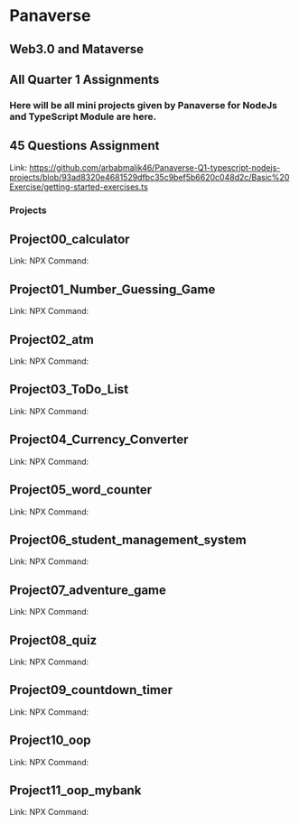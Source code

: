 # Panaverse
## Web3.0 and Mataverse
## All Quarter 1 Assignments
### Here will be all mini projects given by Panaverse for NodeJs and TypeScript Module are here.
## 45 Questions Assignment
Link: https://github.com/arbabmalik46/Panaverse-Q1-typescript-nodejs-projects/blob/93ad8320e4681529dfbc35c9bef5b6620c048d2c/Basic%20Exercise/getting-started-exercises.ts
### Projects
## Project00_calculator
Link:
NPX Command:
## Project01_Number_Guessing_Game
Link:
NPX Command:
## Project02_atm
Link:
NPX Command:
## Project03_ToDo_List
Link:
NPX Command:
## Project04_Currency_Converter
Link:
NPX Command:
## Project05_word_counter
Link:
NPX Command:
## Project06_student_management_system
Link:
NPX Command:
## Project07_adventure_game
Link:
NPX Command:
## Project08_quiz
Link:
NPX Command:
## Project09_countdown_timer
Link:
NPX Command:
## Project10_oop
Link:
NPX Command:
## Project11_oop_mybank
Link:
NPX Command:
